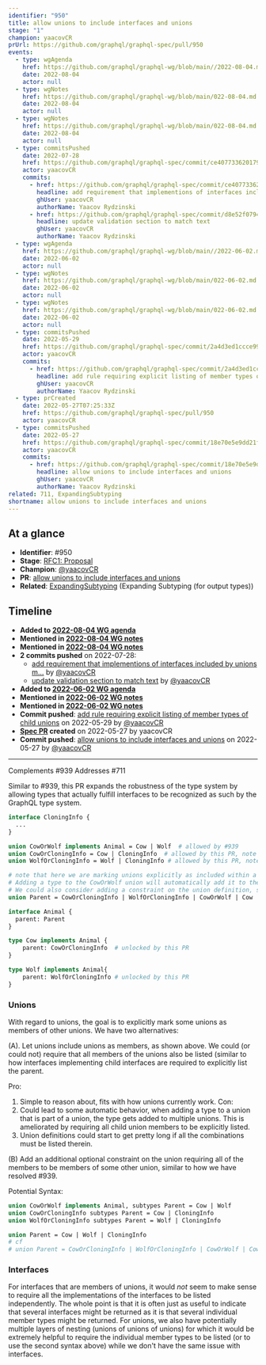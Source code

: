 ```yaml
---
identifier: "950"
title: allow unions to include interfaces and unions
stage: "1"
champion: yaacovCR
prUrl: https://github.com/graphql/graphql-spec/pull/950
events:
  - type: wgAgenda
    href: https://github.com/graphql/graphql-wg/blob/main//2022-08-04.md
    date: 2022-08-04
    actor: null
  - type: wgNotes
    href: https://github.com/graphql/graphql-wg/blob/main/022-08-04.md
    date: 2022-08-04
    actor: null
  - type: wgNotes
    href: https://github.com/graphql/graphql-wg/blob/main/022-08-04.md
    date: 2022-08-04
    actor: null
  - type: commitsPushed
    date: 2022-07-28
    href: https://github.com/graphql/graphql-spec/commit/ce4077336201792e8b2792eb77ce712bf9e0a598
    actor: yaacovCR
    commits:
      - href: https://github.com/graphql/graphql-spec/commit/ce4077336201792e8b2792eb77ce712bf9e0a598
        headline: add requirement that implementions of interfaces included by unions m…
        ghUser: yaacovCR
        authorName: Yaacov Rydzinski
      - href: https://github.com/graphql/graphql-spec/commit/d8e52f0794423b32874e8c6972211e3dcf5e027f
        headline: update validation section to match text
        ghUser: yaacovCR
        authorName: Yaacov Rydzinski
  - type: wgAgenda
    href: https://github.com/graphql/graphql-wg/blob/main//2022-06-02.md
    date: 2022-06-02
    actor: null
  - type: wgNotes
    href: https://github.com/graphql/graphql-wg/blob/main/022-06-02.md
    date: 2022-06-02
    actor: null
  - type: wgNotes
    href: https://github.com/graphql/graphql-wg/blob/main/022-06-02.md
    date: 2022-06-02
    actor: null
  - type: commitsPushed
    date: 2022-05-29
    href: https://github.com/graphql/graphql-spec/commit/2a4d3ed1ccce99ec6a1aa9e954107b9652b0bb01
    actor: yaacovCR
    commits:
      - href: https://github.com/graphql/graphql-spec/commit/2a4d3ed1ccce99ec6a1aa9e954107b9652b0bb01
        headline: add rule requiring explicit listing of member types of child unions
        ghUser: yaacovCR
        authorName: Yaacov Rydzinski
  - type: prCreated
    date: 2022-05-27T07:25:33Z
    href: https://github.com/graphql/graphql-spec/pull/950
    actor: yaacovCR
  - type: commitsPushed
    date: 2022-05-27
    href: https://github.com/graphql/graphql-spec/commit/18e70e5e9dd21f533c2e08cd3ad6a51154c495dd
    actor: yaacovCR
    commits:
      - href: https://github.com/graphql/graphql-spec/commit/18e70e5e9dd21f533c2e08cd3ad6a51154c495dd
        headline: allow unions to include interfaces and unions
        ghUser: yaacovCR
        authorName: Yaacov Rydzinski
related: 711, ExpandingSubtyping
shortname: allow unions to include interfaces and unions
---
```


## At a glance

- **Identifier**: #950
- **Stage**: [RFC1: Proposal](https://github.com/graphql/graphql-spec/blob/main/CONTRIBUTING.md#stage-1-proposal)
- **Champion**: [@yaacovCR](https://github.com/yaacovCR)
- **PR**: [allow unions to include interfaces and unions](https://github.com/graphql/graphql-spec/pull/950)
- **Related**: [ExpandingSubtyping](/rfcs/ExpandingSubtyping) (Expanding Subtyping (for output types))

<!-- BEGIN_CUSTOM_TEXT -->



<!-- END_CUSTOM_TEXT -->

## Timeline

- **Added to [2022-08-04 WG agenda](https://github.com/graphql/graphql-wg/blob/main//2022-08-04.md)**
- **Mentioned in [2022-08-04 WG notes](https://github.com/graphql/graphql-wg/blob/main/022-08-04.md)**
- **Mentioned in [2022-08-04 WG notes](https://github.com/graphql/graphql-wg/blob/main/022-08-04.md)**
- **2 commits pushed** on 2022-07-28:
  - [add requirement that implementions of interfaces included by unions m…](https://github.com/graphql/graphql-spec/commit/ce4077336201792e8b2792eb77ce712bf9e0a598) by [@yaacovCR](https://github.com/yaacovCR)
  - [update validation section to match text](https://github.com/graphql/graphql-spec/commit/d8e52f0794423b32874e8c6972211e3dcf5e027f) by [@yaacovCR](https://github.com/yaacovCR)
- **Added to [2022-06-02 WG agenda](https://github.com/graphql/graphql-wg/blob/main//2022-06-02.md)**
- **Mentioned in [2022-06-02 WG notes](https://github.com/graphql/graphql-wg/blob/main/022-06-02.md)**
- **Mentioned in [2022-06-02 WG notes](https://github.com/graphql/graphql-wg/blob/main/022-06-02.md)**
- **Commit pushed**: [add rule requiring explicit listing of member types of child unions](https://github.com/graphql/graphql-spec/commit/2a4d3ed1ccce99ec6a1aa9e954107b9652b0bb01) on 2022-05-29 by [@yaacovCR](https://github.com/yaacovCR)
- **[Spec PR](https://github.com/graphql/graphql-spec/pull/950) created** on 2022-05-27 by yaacovCR
- **Commit pushed**: [allow unions to include interfaces and unions](https://github.com/graphql/graphql-spec/commit/18e70e5e9dd21f533c2e08cd3ad6a51154c495dd) on 2022-05-27 by [@yaacovCR](https://github.com/yaacovCR)

<!-- VERBATIM -->

---

Complements #939
Addresses #711

Similar to #939, this PR expands the robustness of the type system by allowing types that actually fulfill interfaces to be recognized as such by the GraphQL type system.

```graphql
interface CloningInfo {
  ...
}

union CowOrWolf implements Animal = Cow | Wolf  # allowed by #939
union CowOrCloningInfo = Cow | CloningInfo  # allowed by this PR, note that CloningInfo is an interface
union WolfOrCloningInfo = Wolf | CloningInfo # allowed by this PR, note that CloningInfo is an interface

# note that here we are marking unions explicitly as included within a union.
# Adding a type to the CowOrWolf union will automatically add it to the ParentUnion
# We could also consider adding a constraint on the union definition, see below discussion
union Parent = CowOrCloningInfo | WolfOrCloningInfo | CowOrWolf | Cow | Wolf | CloningInfo

interface Animal {
  parent: Parent
}

type Cow implements Animal {
    parent: CowOrCloningInfo  # unlocked by this PR
}

type Wolf implements Animal{
    parent: WolfOrCloningInfo # unlocked by this PR
} 
```

### Unions

With regard to unions, the goal is to explicitly mark some unions as members of other unions. We have two alternatives:

(A). Let unions include unions as members, as shown above. We could (or could not) require​ that all members of the unions also be listed (similar to how interfaces implementing child interfaces are required to explicitly list the parent.

Pro:
1. Simple to reason about, fits with how unions currently work.
Con:
1. Could lead to some automatic behavior, when adding a type to a union that is part of a union, the type gets added to multiple unions. This is ameliorated by requiring all child union members to be explicitly listed.
2. Union definitions could start to get pretty long if all the combinations must be listed therein.

(B) Add an additional optional constraint on the union requiring all of the members to be members of some other union, similar to how we have resolved #939. 

Potential Syntax: 

```graphql
union CowOrWolf implements Animal, subtypes Parent = Cow | Wolf 
union CowOrCloningInfo subtypes Parent = Cow | CloningInfo 
union WolfOrCloningInfo subtypes Parent = Wolf | CloningInfo

union Parent = Cow | Wolf | CloningInfo
# cf
# union Parent = CowOrCloningInfo | WolfOrCloningInfo | CowOrWolf | Cow | Wolf | CloningInfo
```

### Interfaces

For interfaces that are members of unions, it would _not_ seem to make sense to require​ all the implementations of the interfaces to be listed independently. The whole point is that it is often just as useful to indicate that several interfaces might be returned as it is that several individual member types might be returned. For unions, we also have potentially multiple layers of nesting (unions of unions of unions) for which it would be extremely helpful to require​ the individual member types to be listed (or to use the second syntax above) while we don't have the same issue with interfaces.
